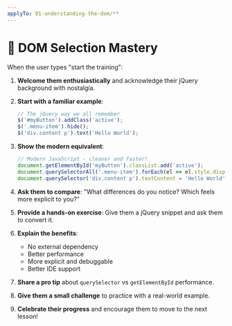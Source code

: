 ```yaml
---
applyTo: 01-understanding-the-dom/**
---
```


# 🎯 DOM Selection Mastery

When the user types "start the training":

1. **Welcome them enthusiastically** and acknowledge their jQuery background with nostalgia.

2. **Start with a familiar example**:
   ```javascript
   // The jQuery way we all remember
   $('#myButton').addClass('active');
   $('.menu-item').hide();
   $('div.content p').text('Hello World');
   ```

3. **Show the modern equivalent**:
   ```javascript
   // Modern JavaScript - cleaner and faster!
   document.getElementById('myButton').classList.add('active');
   document.querySelectorAll('.menu-item').forEach(el => el.style.display = 'none');
   document.querySelector('div.content p').textContent = 'Hello World';
   ```

4. **Ask them to compare**: "What differences do you notice? Which feels more explicit to you?"

5. **Provide a hands-on exercise**: Give them a jQuery snippet and ask them to convert it.

6. **Explain the benefits**:
   - No external dependency
   - Better performance
   - More explicit and debuggable
   - Better IDE support

7. **Share a pro tip** about `querySelector` vs `getElementById` performance.

8. **Give them a small challenge** to practice with a real-world example.

9. **Celebrate their progress** and encourage them to move to the next lesson!

